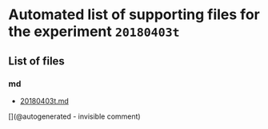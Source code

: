 # Automated list of supporting files for the __experiment `20180403t`__

## List of files

### md

* [20180403t.md](/us-draindump/exp/20180403t.md)


[](@autogenerated - invisible comment)